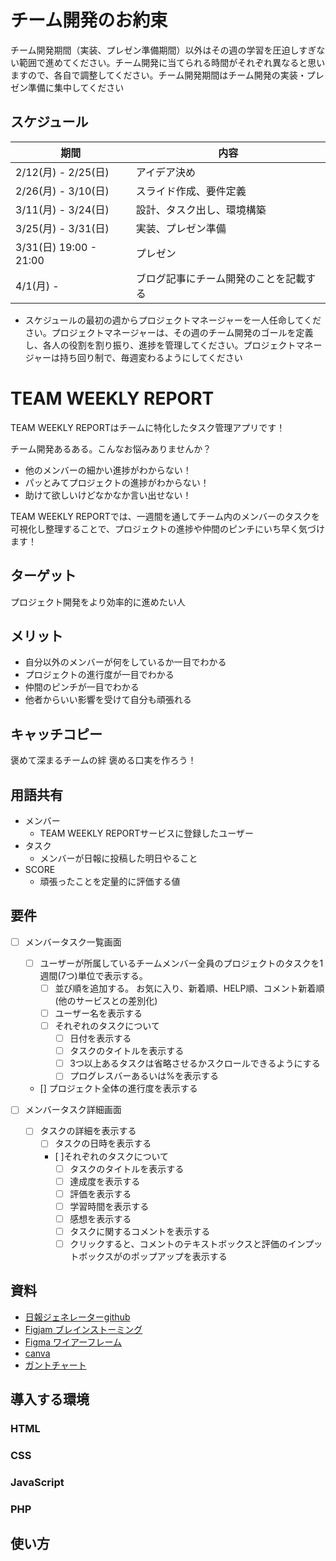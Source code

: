 # チーム開発のお約束
チーム開発期間（実装、プレゼン準備期間）以外はその週の学習を圧迫しすぎない範囲で進めてください。チーム開発に当てられる時間がそれぞれ異なると思いますので、各自で調整してください。チーム開発期間はチーム開発の実装・プレゼン準備に集中してください

## スケジュール
| 期間 | 内容 |
| ---- | ---- |
| 2/12(月) - 2/25(日)	 | アイデア決め |
| 2/26(月) - 3/10(日)	 | スライド作成、要件定義 |
| 3/11(月) - 3/24(日)	 | 設計、タスク出し、環境構築 |
| 3/25(月) - 3/31(日)	 | 実装、プレゼン準備 |
| 3/31(日) 19:00 - 21:00	 | プレゼン |
| 4/1(月) -	 | ブログ記事にチーム開発のことを記載する |

- スケジュールの最初の週からプロジェクトマネージャーを一人任命してください。プロジェクトマネージャーは、その週のチーム開発のゴールを定義し、各人の役割を割り振り、進捗を管理してください。プロジェクトマネージャーは持ち回り制で、毎週変わるようにしてください



# TEAM WEEKLY REPORT
TEAM WEEKLY REPORTはチームに特化したタスク管理アプリです！

チーム開発あるある。こんなお悩みありませんか？
- 他のメンバーの細かい進捗がわからない！
- パッとみてプロジェクトの進捗がわからない！
- 助けて欲しいけどなかなか言い出せない！

TEAM WEEKLY REPORTでは、一週間を通してチーム内のメンバーのタスクを可視化し整理することで、プロジェクトの進捗や仲間のピンチにいち早く気づけます！

## ターゲット
プロジェクト開発をより効率的に進めたい人

## メリット
- 自分以外のメンバーが何をしているか一目でわかる
- プロジェクトの進行度が一目でわかる
- 仲間のピンチが一目でわかる
- 他者からいい影響を受けて自分も頑張れる


## キャッチコピー
褒めて深まるチームの絆
褒める口実を作ろう！

## 用語共有
- メンバー
    - TEAM WEEKLY REPORTサービスに登録したユーザー
- タスク
    - メンバーが日報に投稿した明日やること
- SCORE
    - 頑張ったことを定量的に評価する値


## 要件
- [ ] メンバータスク一覧画面
    - [ ] ユーザーが所属しているチームメンバー全員のプロジェクトのタスクを1週間(7つ)単位で表示する。
        - [ ] 並び順を追加する。 お気に入り、新着順、HELP順、コメント新着順 (他のサービスとの差別化)
        - [ ] ユーザー名を表示する
        - [ ] それぞれのタスクについて
            - [ ] 日付を表示する
            - [ ] タスクのタイトルを表示する
            - [ ] 3つ以上あるタスクは省略させるかスクロールできるようにする
            - [ ] プログレスバーあるいは%を表示する

    - [] プロジェクト全体の進行度を表示する

- [ ] メンバータスク詳細画面
    - [ ] タスクの詳細を表示する
        - [ ] タスクの日時を表示する
        - [ ]それぞれのタスクについて
            - [ ] タスクのタイトルを表示する
            - [ ] 達成度を表示する
            - [ ] 評価を表示する
            - [ ] 学習時間を表示する
            - [ ] 感想を表示する
            - [ ] タスクに関するコメントを表示する
            - [ ] クリックすると、コメントのテキストボックスと評価のインプットボックスがのポップアップを表示する

## 資料
- [日報ジェネレーターgithub](https://github.com/YNSTakeru/nippou)
- [Figjam ブレインストーミング](https://www.figma.com/file/HBNiNLmaQPbljILRmpGzg4/%E3%83%96%E3%83%AC%E3%82%A4%E3%83%B3%E3%82%B9%E3%83%88%E3%83%BC%E3%83%9F%E3%83%B3%E3%82%B0?type=whiteboard&node-id=0-1&t=xOrtzZ9IJClhMGrx-0)
- [Figma ワイアーフレーム](https://www.figma.com/file/2lM4NdTUwWN4LQPMhQ3RYg/team-weekly-report?type=design&node-id=0-1&mode=design&t=g6ZounenW7Y9VEsu-0)
- [canva](https://www.canva.com/design/DAF-DrhgPv8/IMTd2asvltNLsx_qR3f_KQ/edit)
- [ガントチャート](https://docs.google.com/spreadsheets/d/1smK0GsQfyVPx66Foyk5vRdk7CFmL2-o6EbJq679zI7c/edit)

## 導入する環境

### HTML

### CSS

### JavaScript

### PHP

## 使い方
